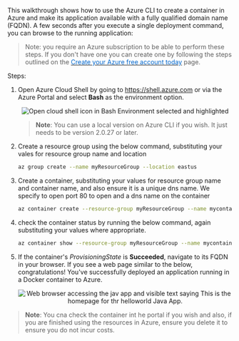This walkthrough shows how to use the Azure CLI to create a container in Azure and make its application available with a fully qualified domain name (FQDN). A few seconds after you execute a single deployment command, you can browse to the running application:

> Note: you require an Azure subscription to be able to perform these steps. If you don't have one you can create one by following the steps outlined on the <a href="https://azure.microsoft.com/en-us/free/?ref=microsoft.com&utm_source=microsoft.com&utm_medium=docs&utm_campaign=visualstudio" target="_blank"><span style="color: #0066cc;" color="#0066cc">Create your Azure free account today</span></a> page.

Steps:
1. Open Azure Cloud Shell by going to https://shell.azure.com or via the Azure Portal and select **Bash** as the environment option.

    <p style="text-align:center;"><img src="../Linked_Image_Files/walkthrough-javaappinappservice1.png" alt="Open cloud shell icon in Bash Environment selected and highlighted"></p>
 
    > **Note**: You can use a local version on Azure CLI if you wish. It just needs to be version 2.0.27 or later.

2. Create a resource group using the below command, substituting your vales for resource group name and location


    ```bash
    az group create --name myResourceGroup --location eastus
    ```

3. Create a container, substituting your values for resource group name and container name, and also ensure it is a unique dns name. We specify to open port 80 to open and a dns name on the container

    ```bash
    az container create --resource-group myResourceGroup --name mycontainer --image microsoft/aci-helloworld --dns-name-label aci-demo --ports 80
    ```

3. check the container status by running the below command, again substituting your values where appropriate.


    ```bash
    az container show --resource-group myResourceGroup --name mycontainer --query "{FQDN:ipAddress.fqdn,ProvisioningState:provisioningState}" --out table
    
    ```

4. If the container's *ProvisioningState* is **Succeeded**, navigate to its FQDN in your browser. If you see a web page similar to the below, congratulations! You've successfully deployed an application running in a Docker container to Azure.

    <p style="text-align:center;"><img src="../Linked_Image_Files/walkthrough-containertoaci1.png" alt="Web browser accessing the jav app and visible text saying This is the homepage for thr helloworld Java App."></p>

> **Note**: You cna check the container int he portal if you wish and also, if you are finished using the resources in Azure, ensure you delete it to ensure you do not incur costs.

